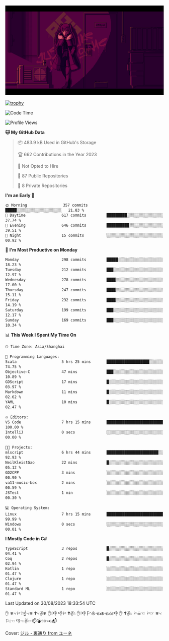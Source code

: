 ![](imgs/main.png)

[![trophy](https://github-profile-trophy.vercel.app/?username=NeilKleistGao&theme=dracula)](https://github.com/ryo-ma/github-profile-trophy)

<!--START_SECTION:waka-->
![Code Time](http://img.shields.io/badge/Code%20Time-7%20hrs%2015%20mins-blue)

![Profile Views](http://img.shields.io/badge/Profile%20Views-81-blue)

**🐱 My GitHub Data** 

> 📦 483.9 kB Used in GitHub's Storage 
 > 
> 🏆 662 Contributions in the Year 2023
 > 
> 🚫 Not Opted to Hire
 > 
> 📜 87 Public Repositories 
 > 
> 🔑 8 Private Repositories 
 > 
**I'm an Early 🐤** 

```text
🌞 Morning                357 commits         █████░░░░░░░░░░░░░░░░░░░░   21.83 % 
🌆 Daytime                617 commits         █████████░░░░░░░░░░░░░░░░   37.74 % 
🌃 Evening                646 commits         ██████████░░░░░░░░░░░░░░░   39.51 % 
🌙 Night                  15 commits          ░░░░░░░░░░░░░░░░░░░░░░░░░   00.92 % 
```
📅 **I'm Most Productive on Monday** 

```text
Monday                   298 commits         █████░░░░░░░░░░░░░░░░░░░░   18.23 % 
Tuesday                  212 commits         ███░░░░░░░░░░░░░░░░░░░░░░   12.97 % 
Wednesday                278 commits         ████░░░░░░░░░░░░░░░░░░░░░   17.00 % 
Thursday                 247 commits         ████░░░░░░░░░░░░░░░░░░░░░   15.11 % 
Friday                   232 commits         ████░░░░░░░░░░░░░░░░░░░░░   14.19 % 
Saturday                 199 commits         ███░░░░░░░░░░░░░░░░░░░░░░   12.17 % 
Sunday                   169 commits         ███░░░░░░░░░░░░░░░░░░░░░░   10.34 % 
```


📊 **This Week I Spent My Time On** 

```text
🕑︎ Time Zone: Asia/Shanghai

💬 Programming Languages: 
Scala                    5 hrs 25 mins       ███████████████████░░░░░░   74.75 % 
Objective-C              47 mins             ███░░░░░░░░░░░░░░░░░░░░░░   10.89 % 
GDScript                 17 mins             █░░░░░░░░░░░░░░░░░░░░░░░░   03.97 % 
Markdown                 11 mins             █░░░░░░░░░░░░░░░░░░░░░░░░   02.62 % 
YAML                     10 mins             █░░░░░░░░░░░░░░░░░░░░░░░░   02.47 % 

🔥 Editors: 
VS Code                  7 hrs 15 mins       █████████████████████████   100.00 % 
IntelliJ                 0 secs              ░░░░░░░░░░░░░░░░░░░░░░░░░   00.00 % 

🐱‍💻 Projects: 
mlscript                 6 hrs 44 mins       ███████████████████████░░   92.93 % 
NeilKleistGao            22 mins             █░░░░░░░░░░░░░░░░░░░░░░░░   05.12 % 
GD2CPP                   3 mins              ░░░░░░░░░░░░░░░░░░░░░░░░░   00.90 % 
va11-music-box           2 mins              ░░░░░░░░░░░░░░░░░░░░░░░░░   00.59 % 
JSTest                   1 min               ░░░░░░░░░░░░░░░░░░░░░░░░░   00.30 % 

💻 Operating System: 
Linux                    7 hrs 15 mins       █████████████████████████   99.99 % 
Windows                  0 secs              ░░░░░░░░░░░░░░░░░░░░░░░░░   00.01 % 
```

**I Mostly Code in C#** 

```text
TypeScript               3 repos             █░░░░░░░░░░░░░░░░░░░░░░░░   04.41 % 
Coq                      2 repos             █░░░░░░░░░░░░░░░░░░░░░░░░   02.94 % 
Kotlin                   1 repo              ░░░░░░░░░░░░░░░░░░░░░░░░░   01.47 % 
Clojure                  1 repo              ░░░░░░░░░░░░░░░░░░░░░░░░░   01.47 % 
Standard ML              1 repo              ░░░░░░░░░░░░░░░░░░░░░░░░░   01.47 % 
```




 Last Updated on 30/08/2023 18:33:54 UTC
<!--END_SECTION:waka-->

✋ ❄☟⚐🕆☝☟❄ 🕈☟✌❄ ✋🕯👎 👎⚐ 🕈✌💧 ✋🕯👎 🏱☼☜❄☜☠👎 ✋ 🕈✌💧 ⚐☠☜ ⚐☞ ❄☟⚐💧☜ 👎☜✌☞📫💣🕆❄☜💧📬

Cover: [ジル・裏通り from ユーネ](https://www.pixiv.net/artworks/62127066)
